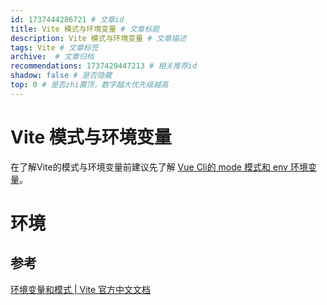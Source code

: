 ```yaml
---
id: 1737444286721 # 文章id
title: Vite 模式与环境变量 # 文章标题
description: Vite 模式与环境变量 # 文章描述
tags: Vite # 文章标签
archive:  # 文章归档
recommendations: 1737429447213 # 相关推荐id
shadow: false # 是否隐藏
top: 0 # 是否zhi置顶，数字越大优先级越高
---
```


# Vite 模式与环境变量

在了解Vite的模式与环境变量前建议先了解 [Vue Cli的 mode 模式和 env 环境变量](./VueCliModeAndEnv)。

# 环境

## 参考

[环境变量和模式 | Vite 官方中文文档](https://cn.vitejs.dev/guide/env-and-mode)
